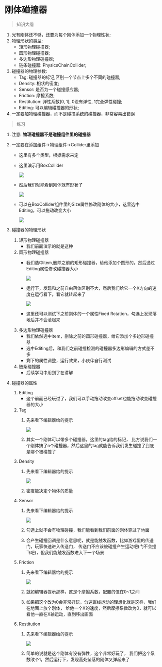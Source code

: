 # 刚体碰撞器 

> 知识大纲
1. 光有刚体还不够，还要为每个刚体添加一个物理性状;
2. 物理形状的类型:
    * 矩形物理碰撞器;
    * 圆形物理碰撞器;
    * 多边形物理碰撞器;
    * 链条碰撞器: PhysicsChainCollider; 
3. 碰撞器的物理参数:
    * Tag: 碰撞器的标记,区别一个节点上多个不同的碰撞器;
    * Density: 相状的密度;
    * Sensor: 是否为一个碰撞感应器;
    * Friction: 摩擦系数;
    * Restitution: 弹性系数[0, 1], 0没有弹性, 1完全弹性碰撞;
    * Editing: 可以编辑碰撞器的形状;
4. 一定要加物理碰撞器，而不是碰撞系统的碰撞器，非常容易出错误

> 练习
1. 注意: **物理碰撞器不是碰撞组件里的碰撞器**
2. 一定要在添加组件->物理组件->Collider里添加
    * 这里有多个类型，根据需求来定
    * 这里演示用BoxCollider
        
        ![](./images/选择Box碰撞器.jpg)
        
    * 然后我们就能看到刚体就有形状了  
        
        ![](./images/刚体就有形状了.jpg) 
        
    * 可以在BoxCollider组件里的Size属性修改刚体的大小，这里选中Editing，可以拖动改变大小
        
        ![](./images/选中Editing拖动改变大小.jpg)    
        
3. 碰撞器的物理形状
    1. 矩形物理碰撞器
        * 我们前面演示的就是这种
    2. 圆形物理碰撞器
        * 我们选中item,删除之前的矩形碰撞器，给他添加个圆形的，然后通过Editing属性修改碰撞器大小
        
            ![](./images/圆形碰撞器形状.jpg) 
           
        * 运行下，发现和之前自由落体区别不大，然后我们给它一个X方向的速度在运行看下，看它就转起来了
        
            ![](./images/圆形碰撞器给个X速度后.jpg)   
            
        *  这里还可以测试下之前刚体的一个属性Fixed Rotation，勾选上发现落地后并不会滚起来   
    3. 多边形物理碰撞器  
        * 我们依然选中item，删除之前的圆形碰撞器，给它添加个多边形碰撞器
        * 选中Editing后，和我们之前碰撞检测的碰撞器多边形编辑的方式差不多
        * 剩下的属性调整，运行效果，小伙伴自行测试
    4. 链条碰撞器
        * 后续学习中用到了在讲解         
4. 碰撞器的属性
    1. Editing
        * 这个前面已经玩过了，我们可以手动拖动改变offset也能拖动改变碰撞器的大小
    2. Tag
        1. 先来看下编辑器给的提示
        
            ![](./images/Tag提示.jpg)   
            
        2. 其实一个刚体可以带多个碰撞器，这里的tag给的标记，
            比方说我们一个刚体搞了n个碰撞器，然后这里的tag就能告诉我们发生碰撞了到底是哪个被碰撞了
    3. Density  
        1. 先来看下编辑器给的提示
            
            ![](images/Density提示.jpg)      
               
        2. 密度能决定个物体的质量 
    4. Sensor
        1. 先来看下编辑器给的提示
        
            ![](./images/Sensor提示.jpg)
            
        2. 勾选上就不会有物理碰撞，我们能看到我们前面的刚体穿过了地面
        3. 会产生碰撞回调是什么意思呢，就是能触发函数，比如游戏里的传送门，玩家快速进入传送门，
            传送门不应该被碰撞产生运动吧(门不会撞飞吧)，但我们能触发函数进入下一个场景
    5. Friction
        1. 先来看下编辑器给的提示
        
            ![](./images/Friction提示.jpg) 
            
        2. 就如编辑器提示那样，这是个摩擦系数，配置的值在0~1之间 
        3. 如果把这个改为0会非常好玩，匀速直线运动的理想化就是这样，我们在地面上放个刚体，
            给他一个X的速度，然后摩擦系数改为0，就可以看他一直在X轴运动，直到移出画面
    6. Restitution 
        1. 先来看下编辑器给的提示
            
            ![](./images/Restitution提示.jpg)
        
        2. 简单的说就是这个刚体有没有弹性，这个非常好玩了，
            我们把这个系数改个1，然后运行下，发现高处坠落的刚体又弹起来了                                                 
